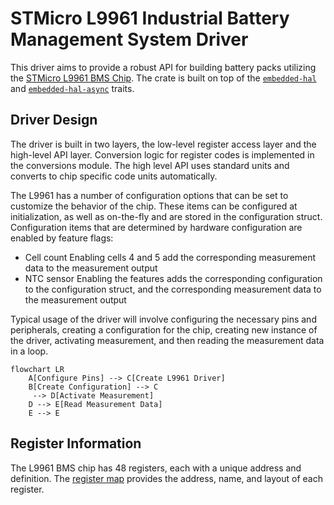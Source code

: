 # STMicro L9961 Industrial Battery Management System Driver

This driver aims to provide a robust API for building battery packs utilizing the [STMicro L9961 BMS Chip](https://www.st.com/en/power-management/l9961.html).
The crate is built on top of the [`embedded-hal`](https://github.com/rust-embedded/embedded-hal) and [`embedded-hal-async`](https://github.com/rust-embedded/embedded-hal/tree/master/embedded-hal-async)  traits.

## Driver Design

The driver is built in two layers, the low-level register access layer and the high-level API layer.
Conversion logic for register codes is implemented in the conversions module.
The high level API uses standard units and converts to chip specific code units automatically.

The L9961 has a number of configuration options that can be set to customize the behavior of the chip.
These items can be configured at initialization, as well as on-the-fly and are stored in the configuration struct.
Configuration items that are determined by hardware configuration are enabled by feature flags:
- Cell count
  Enabling cells 4 and 5 add the corresponding measurement data to the measurement output
- NTC sensor
  Enabling the features adds the corresponding configuration to the configuration struct, and the corresponding measurement data to the measurement output

Typical usage of the driver will involve configuring the necessary pins and peripherals, creating a  configuration for the chip,
creating new instance of the driver, activating measurement, and then reading the measurement data in a loop.

```mermaid
flowchart LR
    A[Configure Pins] --> C[Create L9961 Driver]
    B[Create Configuration] --> C
     --> D[Activate Measurement]
    D --> E[Read Measurement Data]
    E --> E
```

## Register Information

The L9961 BMS chip has 48 registers, each with a unique address and definition.
The [register map](./register_info.md) provides the address, name, and layout of each register.
